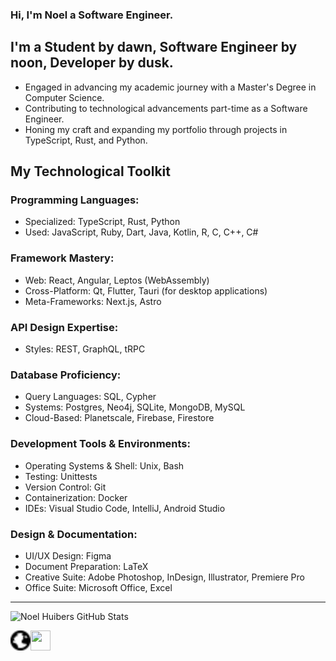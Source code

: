 ### Hi, I'm Noel a Software Engineer.

## I'm a Student by dawn, Software Engineer by noon, Developer by dusk.

- Engaged in advancing my academic journey with a Master's Degree in Computer Science.
- Contributing to technological advancements part-time as a Software Engineer.
- Honing my craft and expanding my portfolio through projects in TypeScript, Rust, and Python.

## My Technological Toolkit

### Programming Languages:

- Specialized: TypeScript, Rust, Python
- Used: JavaScript, Ruby, Dart, Java, Kotlin, R, C, C++, C#

### Framework Mastery:

- Web: React, Angular, Leptos (WebAssembly)
- Cross-Platform: Qt, Flutter, Tauri (for desktop applications)
- Meta-Frameworks: Next.js, Astro

### API Design Expertise:

- Styles: REST, GraphQL, tRPC

### Database Proficiency:

- Query Languages: SQL, Cypher
- Systems: Postgres, Neo4j, SQLite, MongoDB, MySQL
- Cloud-Based: Planetscale, Firebase, Firestore

### Development Tools & Environments:

- Operating Systems & Shell: Unix, Bash
- Testing: Unittests
- Version Control: Git
- Containerization: Docker
- IDEs: Visual Studio Code, IntelliJ, Android Studio

### Design & Documentation:

- UI/UX Design: Figma
- Document Preparation: LaTeX
- Creative Suite: Adobe Photoshop, InDesign, Illustrator, Premiere Pro
- Office Suite: Microsoft Office, Excel

---

<img aling="left" alt="Noel Huibers GitHub Stats" src="https://github-readme-stats-noelhuibers.vercel.app/api?username=NoelHuibers&count_private=true&show_icons=true&hide_border=true&hide=issues&theme=cobalt"/>

<p align="left">
    <a href ="https://huibers.io" target="_blank" rel="noreferrer">
            <img align="left" alt="huibers.io" width="32px" height="32px" src="https://raw.githubusercontent.com/iconic/open-iconic/master/svg/globe.svg"/>
    </a>
    <a href="https://www.linkedin.com/in/Huibers" target="_blank" rel="noreferrer"> 
            <img src="https://raw.githubusercontent.com/danielcranney/readme-generator/main/public/icons/socials/linkedin.svg" width="32" height="32" /> 
    </a>
</p>
